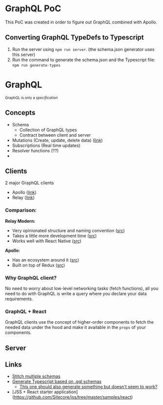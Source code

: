 # GraphQL PoC
This PoC was created in order to figure out GraphQL combined with Apollo. 

## Converting GraphQL TypeDefs to Typescript
1. Run the server using `npm run server`. (the schema.json generator uses this server)
2. Run the command to generate the schema.json and the Typescript file: `npm run generate-types`


# GraphQL
<sup>GraphQL is only a _specification_</sup>

## Concepts
- Schema 
    - Collection of GraphQL types
    - Contract between client and server
- Mutations (Create, update, delete data) ([link](https://graphql.org/learn/queries/#mutations))
- Subscriptions (Real time updates)
- Resolver functions (??)
- 

## Clients
2 major GraphQL clients
- Apollo ([link](https://github.com/apollographql/apollo-client))
- Relay ([link](https://facebook.github.io/relay/))

### Comparison:
__Relay Modern:__
- Very opinionated structure and naming convention ([src](https://blog.smartlogic.io/comparing-relay-modern-and-apollo-graphql-client-frameworks/))
- Takes a little more development time ([src](https://blog.smartlogic.io/comparing-relay-modern-and-apollo-graphql-client-frameworks/))
- Works well with React Native ([src](https://medium.com/@wonderboymusic/upgrading-to-relay-modern-or-apollo-ffa58d3a5d59))

__Apollo:__
- Has an ecosystem around it ([src](https://medium.com/@wonderboymusic/upgrading-to-relay-modern-or-apollo-ffa58d3a5d59))
- Built on top of Redux ([src](https://blog.smartlogic.io/comparing-relay-modern-and-apollo-graphql-client-frameworks/))

### Why GraphQL client?
No need to worry about low-level networking tasks (fetch functions), all you need to do with GraphQL is write a query where you declare your data requirements.

### GraphQL + React
GraphQL clients use the concept of higher-order components to fetch the needed data under the hood and make it available in the `props` of your components.

## Server

## Links
- [Stitch multiple schemas](https://blog.apollographql.com/graphql-schema-stitching-8af23354ac37)
- [Generate Typescript based on .gql schemas](https://github.com/apollographql/apollo-cli) 
    - [This one should also generate something but doesn't seem to work?](https://github.com/dotansimha/graphql-code-generator)
- [JSS + React starter application] (https://github.com/Sitecore/jss/tree/master/samples/react)